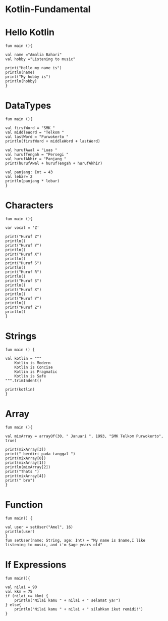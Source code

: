 # Kotlin-Fundamental
# Hello Kotlin
    fun main (){
    
    val name ="Amalia Bahari"
    val hobby ="Listening to music"

    print("Hello my name is")
    println(name)
    print("My hobby is")
    println(hobby)
    }


# DataTypes
    fun main (){

    val firstWord = "SMK "
    val middleWord = "Telkom "
    val lastWord = "Purwokerto "
    println(firstWord + middleWord + lastWord)

    val hurufAwal = "Luas "
    val hurufTengah = "Persegi "
    val hurufAkhir = "Panjang "
    print(hurufAwal + hurufTengah + hurufAkhir)

    val panjang: Int = 43
    val lebar= 2
    println(panjang * lebar)
    }

# Characters
    fun main (){

    var vocal = 'Z'

    print("Huruf Z")
    println()
    print("Huruf Y")
    println()
    print("Huruf X")
    println()
    print("Huruf S")
    println()
    print("Huruf R")
    println()
    print("Huruf S")
    println()
    print("Huruf X")
    println()
    print("Huruf Y")
    println()
    print("Huruf Z")
    println()
    }


# Strings
    fun main () {

    val kotlin = """
        Kotlin is Modern
        Kotlin is Concise
        Kotlin is Pragmatic
        Kotlin is Safe
    """.trimIndent()

    print(kotlin)
    }


# Array
    fun main (){

    val mixArray = arrayOf(30, " Januari ", 1993, "SMK Telkom Purwokerto", true)

    print(mixArray[3])
    print(" berdiri pada tanggal ")
    print(mixArray[0])
    print(mixArray[1])
    println(mixArray[2])
    print("Thats ")
    print(mixArray[4])
    print(" bro")
    }

# Function
    fun main() {

    val user = setUser("Amel", 16)
    println(user)
    }
    fun setUser(name: String, age: Int) = "My name is $name,I like listening to music, and i'm $age years old"
    

# If Expressions
    fun main(){

    val nilai = 90
    val kkm = 75
    if (nilai >= kkm) {
        println("Nilai kamu " + nilai + " selamat ya!")
    } else{
        println("Nilai kamu " + nilai + " silahkan ikut remidi!")
    }
 
